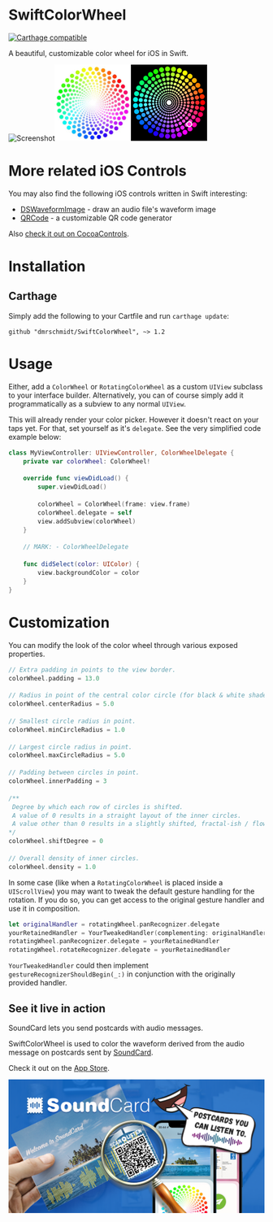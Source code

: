 # SwiftColorWheel

[![Carthage compatible](https://img.shields.io/badge/Carthage-compatible-4BC51D.svg?style=flat)](https://github.com/Carthage/Carthage)

A beautiful, customizable color wheel for iOS in Swift.

<img src="https://github.com/dmrschmidt/SwiftColorWheel/blob/master/screenshot_1.png" alt="Screenshot" width="150"><img src="https://github.com/dmrschmidt/SwiftColorWheel/blob/master/rotatingcolorwheel.gif" alt="Rotating Screenshot" width="150"><img src="https://github.com/dmrschmidt/SwiftColorWheel/blob/master/screenshot_2.png" alt="Screenshot" width="150">


# More related iOS Controls

You may also find the following iOS controls written in Swift interesting:

* [DSWaveformImage](https://github.com/dmrschmidt/DSWaveformImage) - draw an audio file's waveform image
* [QRCode](https://github.com/dmrschmidt/QRCode) - a customizable QR code generator

Also [check it out on CocoaControls](https://www.cocoacontrols.com/controls/swiftcolorwheel).

# Installation

## Carthage

Simply add the following to your Cartfile and run `carthage update`:

```
github "dmrschmidt/SwiftColorWheel", ~> 1.2
```

# Usage

Either, add a `ColorWheel` or `RotatingColorWheel` as a custom `UIView` subclass to your interface builder. Alternatively, you can of course simply add it programmatically as a subview to any normal `UIView`.

This will already render your color picker. However it doesn't react on your taps yet. For that, set yourself as it's `delegate`. See the very simplified code example below:

```swift
class MyViewController: UIViewController, ColorWheelDelegate {
    private var colorWheel: ColorWheel!
    
    override func viewDidLoad() {
        super.viewDidLoad()

        colorWheel = ColorWheel(frame: view.frame)
        colorWheel.delegate = self
        view.addSubview(colorWheel)
    }
    
    // MARK: - ColorWheelDelegate
    
    func didSelect(color: UIColor) {
        view.backgroundColor = color
    }
}
```

# Customization

You can modify the look of the color wheel through various exposed properties.

```swift
// Extra padding in points to the view border.
colorWheel.padding = 13.0

// Radius in point of the central color circle (for black & white shades).
colorWheel.centerRadius = 5.0

// Smallest circle radius in point.
colorWheel.minCircleRadius = 1.0

// Largest circle radius in point.
colorWheel.maxCircleRadius = 5.0

// Padding between circles in point.
colorWheel.innerPadding = 3

/**
 Degree by which each row of circles is shifted.
 A value of 0 results in a straight layout of the inner circles.
 A value other than 0 results in a slightly shifted, fractal-ish / flower-ish look.
*/
colorWheel.shiftDegree = 0

// Overall density of inner circles.
colorWheel.density = 1.0
```

In some case (like when a `RotatingColorWheel` is placed inside a `UIScrollView`) you may want to tweak the default gesture handling for the rotation. If you do so, you can get access to the original gesture handler and use it in composition.

```swift
let originalHandler = rotatingWheel.panRecognizer.delegate
yourRetainedHandler = YourTweakedHandler(complementing: originalHandler)
rotatingWheel.panRecognizer.delegate = yourRetainedHandler
rotatingWheel.rotateRecognizer.delegate = yourRetainedHandler
```

`YourTweakedHandler` could then implement `gestureRecognizerShouldBegin(_:)` in conjunction with the originally provided handler.

## See it live in action

SoundCard lets you send postcards with audio messages.

SwiftColorWheel is used to color the waveform derived from the audio message on postcards sent by [SoundCard](https://www.soundcard.io).

Check it out on the [App Store](http://bit.ly/soundcardio).

<img src="https://github.com/dmrschmidt/SwiftColorWheel/blob/master/screenshot_4.png" alt="Screenshot">
